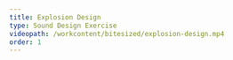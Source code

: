 ```yaml
---
title: Explosion Design
type: Sound Design Exercise
videopath: /workcontent/bitesized/explosion-design.mp4
order: 1
---
```

